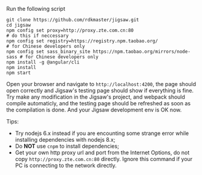 Run the following script

```
git clone https://github.com/rdkmaster/jigsaw.git
cd jigsaw
npm config set proxy=http://proxy.zte.com.cn:80                          # do this if neccessary
npm config set registry=https://registry.npm.taobao.org/                 # for Chinese developers only
npm config set sass_binary_site https://npm.taobao.org/mirrors/node-sass # for Chinese developers only
npm install -g @angular/cli
npm install
npm start
```

Open your browser and navigate to `http://localhost:4200`, the page should open correctly and Jigsaw's testing page should show if everything is fine. Try make any modification in the Jigsaw's project, and webpack should compile automaticly, and the testing page should be refreshed as soon as the compilation is done. And your Jigsaw development env is OK now.

Tips:
- Try nodejs 6.x instead if you are encounting some strange error while installing dependencies with nodejs 8.x;
- Do **NOT** use `cnpm` to install dependencies;
- Get your own http proxy url and port from the Internet Options, do not copy `http://proxy.zte.com.cn:80` directly. Ignore this command if your PC is connecting to the network directly.
